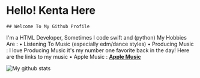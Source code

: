   # Hello! Kenta Here
    ## Welcome To My Github Profile
  I'm a HTML Developer, Sometimes I code swift and (python) 
  My Hobbies Are :
    • Listening To Music (especially edm/dance styles)
    • Producing Music : I love Producing Music it's my number one favorite back in the day! Here are the links to my music
      • Apple Music : **[Apple Music](https://music.apple.com/th/artist/kentakoongmusic/1453679230)**
  
  ![My github stats](https://github-readme-stats.vercel.app/api?username=kentakoong&show_icons=true)
